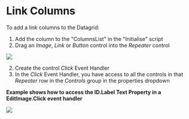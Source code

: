 # Link Columns
To add a link columns to the Datagrid: 

1. Add the column to the "ColumnsList" in the "Initialise" script
2. Drag an *Image*, *Link* or *Button* control into the *Repeater* control

![](images/EditLink.png)

2. Create the control *Click* Event Handler
3. In the *Click* Event Handler, you have access to all the controls in that *Repeater* row in the *Controls* group in the properties dropdown

**Example shows how to access the ID.Label Text Property in a EditImage.Click event handler**

![](images/AccessColumnValues.png)
